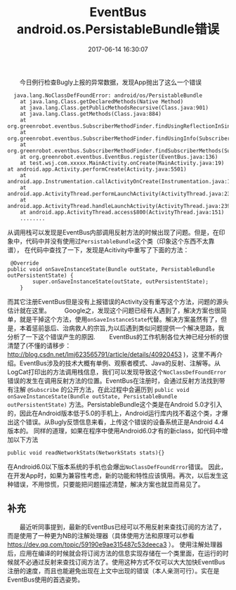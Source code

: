 ﻿---
title: EventBus android.os.PersistableBundle错误
date: 2017-06-14 16:30:07
tags: Android
---
  
　　今日例行检查Bugly上报的异常数据，发现App抛出了这么一个错误
```
  java.lang.NoClassDefFoundError: android/os/PersistableBundle
    at java.lang.Class.getDeclaredMethods(Native Method)
    at java.lang.Class.getPublicMethodsRecursive(Class.java:901)
    at java.lang.Class.getMethods(Class.java:884)
    at org.greenrobot.eventbus.SubscriberMethodFinder.findUsingReflectionInSingleClass(SubscriberMethodFinder.java:157)
    at org.greenrobot.eventbus.SubscriberMethodFinder.findUsingInfo(SubscriberMethodFinder.java:88)
    at org.greenrobot.eventbus.SubscriberMethodFinder.findSubscriberMethods(SubscriberMethodFinder.java:64)
    at org.greenrobot.eventbus.EventBus.register(EventBus.java:136)
    at test.wsj.com.xxxxx.MainActivity.onCreate(MainActivity.java:19)
at android.app.Activity.performCreate(Activity.java:5501)
    at android.app.Instrumentation.callActivityOnCreate(Instrumentation.java:1088)
    at android.app.ActivityThread.performLaunchActivity(ActivityThread.java:2302)
    at android.app.ActivityThread.handleLaunchActivity(ActivityThread.java:2390)
    at android.app.ActivityThread.access$800(ActivityThread.java:151)
    ........
```

<!--more-->

从调用栈可以发现是EventBus内部调用反射方法的时候出现了问题。但是，在印象中，代码中并没有使用过`PersistableBundle`这个类（印象这个东西不太靠谱）， 在代码中查找了一下，发现是Acitivity中重写了下面的方法： 

```
 @Override
public void onSaveInstanceState(Bundle outState, PersistableBundle outPersistentState) {
        super.onSaveInstanceState(outState, outPersistentState);
    }
```
而其它注册EventBus但是没有上报错误的Activity没有重写这个方法，问题的源头估计就在这里。
　　Google之，发现这个问题已经有人遇到了，解决方案也很简单，就是干掉这个方法，使用`onSaveInstanceState`代替。解决方案虽然有了，但是，本着惩前毖后、治病救人的宗旨,为以后遇到类似问题提供一个解决思路，我分析了一下这个错误产生的原因.
　　EventBus的工作机制各位大神已经分析的很清楚了(不懂的请移步：http://blog.csdn.net/lmj623565791/article/details/40920453 )，这里不再介绍。EventBus涉及的技术大概有单例、观察者模式、Java的反射、注解等。从LogCat打印出的方法调用栈信息，我们可以发现导致这个`NoClassDefFoundError`错误的发生在调用反射方法的位置。EventBus在注册时，会通过反射方法找到带有注解 `@Subscribe` 的公开方法，在此过程中会遍历到
`public void onSaveInstanceState(Bundle outState, PersistableBundle outPersistentState)`
    方法。PersistableBundle这个类是在Android 5.0才引入的，因此在Android版本低于5.0的手机上，Android运行库内找不着这个类，才爆出这个错误。从Bugly反馈信息来看，上传这个错误的设备系统正是Android 4.4版本的。
    同样的道理，如果在程序中使用Android6.0才有的新class，如代码中增加以下方法
```
public void readNetworkStats(NetworkStats stats){}
```
在Android6.0以下版本系统的手机也会爆出`NoClassDefFoundError`错误。
因此，在开发App时，如果为兼容性考虑，新的功能和特性应该慎用。再次，以后发生这种错误，不用惊慌，只要能把问题描述清楚，解决方案也就显而易见了。

## 补充

　　最近听同事提到，最新的EventBus已经可以不用反射来查找订阅的方法了，而是使用了一种更为NB的注解处理器（具体使用方法和原理可以参看 https://dev.qq.com/topic/59190e9ae315487c53deeca3 ）。 使用注解处理器后，应用在编译的时候就会将订阅方法的信息实现存储在一个类里面，在运行的时候就不必通过反射来查找订阅方法了。使用这种方式不仅可以大大加快EventBus注册的速度，而且也能避免出现在上文中出现的错误（本人亲测可行）。实在是EventBus使用的首选姿势。

    